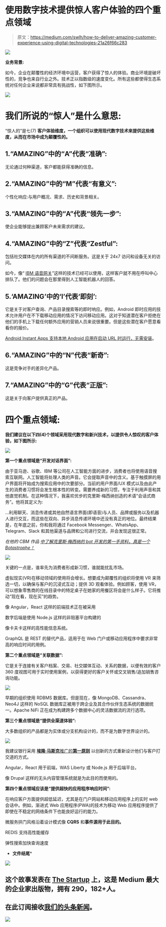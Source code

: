 # 使用数字技术提供惊人客户体验的四个重点领域

> 原文：<https://medium.com/swlh/how-to-deliver-amazing-customer-experience-using-digital-technologies-21a26f66c283>

![](img/49fde561f7ace5f048f27330fa8e3a8c.png)

**业务背景:**

如今，企业在颠覆性的经济环境中运营，客户获得了惊人的体验。商业环境是破坏性的，竞争也来自行业之外。技术正以指数级的速度变化。所有这些都使得生态系统对任何企业来说都非常具有挑战性，如下图所示。

![](img/294552ee93966de961735dca59e4b4be.png)

# 我们所说的“惊人”是什么意思:

“惊人的”是七(7) **客户体验维度，一个组织可以使用现代数字技术来提供这些维度，从而在市场中成为颠覆性的。**

## 1.“AMAZING”中的“A”代表“准确”:

无论通过何种渠道，客户都能获得准确的信息。

## 2.“AMAZING”中的“M”代表“有意义”:

个性化响应:与用户概况、需求、历史和背景相关。

## 3.“AMAZING”中的“A”代表“领先一步”:

使企业能够提出兼顾客户未来需求的建议。

## 4.“AMAZING”中的“Z”代表“Zestful”:

包括社交媒体在内的所有渠道的不间断服务。这是关于 24x7 访问和设备无关的访问。

如今，像“ [IBM 语音网关](https://www.youtube.com/watch?v=yz9bq3MnuxA)”这样的技术已经可以使用，这样客户就不用在呼叫中心排队了。他们的问题会在那里得到人工智能机器人的回答。

## 5.‘AMAZING’中的‘I’代表‘即刻’:

它是关于对客户查询、产品目录搜索等的即时响应。例如，Android 即时应用的技术允许用户在不下载移动应用的情况下访问移动应用。这对于知道潜在客户拒绝在他们的手机上下载任何额外应用的营销人员来说很重要。但是这些潜在客户愿意看看你的报价。

[Android Instant Apps 支持本地 Android 应用在启动 URL 时运行，无需安装](https://www.youtube.com/watch?v=ftFWOdwnD9Q&t=328s)。

## 6.“AMAZING”中的“N”代表“新奇”:

这是竞争对手的差异化产品。

## 7.“AMAZING”中的“G”代表“正版”:

这是关于向客户提供真正的产品。

# 四个重点领域:

**我们建议在以下四(4)个领域采用现代数字和新兴技术，以提供令人惊叹的客户体验，如下图所示:**

![](img/3e224be952b9600e84fe694aee407551.png)

**第一个重点领域是“开发对话界面”:**

由于亚马逊、谷歌、IBM 等公司在人工智能方面的进步，消费者也将使用语音搜索互联网。人工智能将处理人类的声音。它会提取声音中的含义。基于触摸屏的用户界面将开始成为搜索应用中的次要部分。当前的用户界面/UX 模式以及由此产生的消费者习惯将会发生根本性的转变。需要养成新的习惯，专注于利用声音和其他直觉机制。在这种情况下，我喜欢优步的克里斯·梅西纳创造的术语“会话式商务”。他将其定义为:

…利用聊天、消息传递或其他自然语言界面(即语音)与人员、品牌或服务以及机器人进行交互，而这些在双向、异步消息传递环境中还没有真正的地位。最终结果是，在年底之前，你和我将通过 Facebook Messenger、WhatsApp、Telegram、Slack 和其他渠道与品牌和公司进行交流，并会发现这很正常。

*在他的 CBM 作品* [*中了解克里斯·梅西纳的 bot 开发的第一手资料，真是一个 Botastrophe！*](https://chatbotsmagazine.com/messinabot-office-hours-c578112bf7f)

![](img/1310f89f0ac85fa572efb05c4bde409b.png)

关键的一点是，谁率先为消费者形成新习惯，谁就能扰乱市场。

虚拟现实(VR)在移动领域的使用将会增长。想要成为颠覆性的组织将使用 VR 来筛选一切，以确保与客户的沉浸式互动；提供 3D 观看体验。例如顾客，使用 VR，可以想象零售商的在线目录中的特定桌子在她家的用餐区将会是什么样子。它将推动“现在看，现在买”的趋势。

像 Angular，React 这样的前端技术正在被采用

数字后端是使用 Node.js 这样的非阻塞平台构建的

像卡夫卡这样的高性能信息系统。

GraphQL 是 REST 的替代产品，适用于在 Web 门户或移动应用程序中要求非常高的响应时间的用例。

**第二个重点领域是“关联数据”:**

它是关于连接有关客户档案、交易、社交媒体互动、关系的数据，以便有效的客户 360 度视图可用于实时使用案例，以获得更好的客户关怀或交叉销售/追加销售咨询功能。

![](img/e473cd80866a3e30f5fd4b56356d6cc0.png)

早期的组织使用 RDBMS 数据库。但是现在，像 MongoDB、Cassandra、Neo4J 这样的 NoSQL 数据库正被用于跨企业及其合作伙伴生态系统的数据统一。Apache NiFi 正在成为构建跨多个数据中心的灵活数据流的流行选项。

**第三个重点领域是“提供全渠道体验”:**

大多数组织的产品都是为实体或分支机构设计的，而不是为数字世界设计的。

![](img/0f3094f6c50c26d8a7d786201c2109b2.png)

我建议银行采用 [**埃隆·马斯克**推广的**第一原则**](https://www.youtube.com/watch?v=NV3sBlRgzTI) 以创新的方式重新设计他们与客户打交道的方式。

Angular，React 用于前端，WAS Liberty 或 Node.js 用于后端平台。

像 Drupal 这样的无头内容管理系统就是为此目的而使用的。

**第四个重点领域应该是“提供超快的应用程序响应时间”:**

在响应客户方面提供超低延迟，尤其是在门户网站和移动应用程序上的实时 web 会话中。例如，渐进式 Web 应用程序(PWA)的技术为移动 Web 应用程序提供了即使在不稳定的网络条件下也能良好运行的能力。

微服务拱门风格沿着设计模式像 **CQRS** 和**事件源用于此目的。**

REDIS 支持高性能缓存

弹性搜索加快查询速度

*   **文件结尾***

![](img/731acf26f5d44fdc58d99a6388fe935d.png)

## 这个故事发表在 [The Startup](https://medium.com/swlh) 上，这是 Medium 最大的企业家出版物，拥有 290，182+人。

## 在此订阅接收[我们的头条新闻](http://growthsupply.com/the-startup-newsletter/)。

![](img/731acf26f5d44fdc58d99a6388fe935d.png)